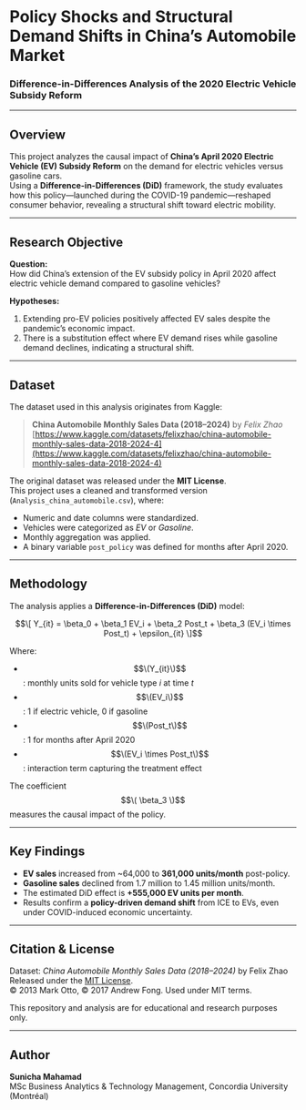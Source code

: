 # Policy Shocks and Structural Demand Shifts in China’s Automobile Market  
### Difference-in-Differences Analysis of the 2020 Electric Vehicle Subsidy Reform

---

## Overview
This project analyzes the causal impact of **China’s April 2020 Electric Vehicle (EV) Subsidy Reform** on the demand for electric vehicles versus gasoline cars.  
Using a **Difference-in-Differences (DiD)** framework, the study evaluates how this policy—launched during the COVID-19 pandemic—reshaped consumer behavior, revealing a structural shift toward electric mobility.

---

## Research Objective
**Question:**  
How did China’s extension of the EV subsidy policy in April 2020 affect electric vehicle demand compared to gasoline vehicles?

**Hypotheses:**  
1. Extending pro-EV policies positively affected EV sales despite the pandemic’s economic impact.  
2. There is a substitution effect where EV demand rises while gasoline demand declines, indicating a structural shift.

---

## Dataset
The dataset used in this analysis originates from Kaggle:

> **China Automobile Monthly Sales Data (2018–2024)** by *Felix Zhao*  
> [https://www.kaggle.com/datasets/felixzhao/china-automobile-monthly-sales-data-2018-2024-4](https://www.kaggle.com/datasets/felixzhao/china-automobile-monthly-sales-data-2018-2024-4)

The original dataset was released under the **MIT License**.  
This project uses a cleaned and transformed version (`Analysis_china_automobile.csv`), where:
- Numeric and date columns were standardized.  
- Vehicles were categorized as *EV* or *Gasoline*.  
- Monthly aggregation was applied.  
- A binary variable `post_policy` was defined for months after April 2020.

---

## Methodology
The analysis applies a **Difference-in-Differences (DiD)** model:

$$\[
Y_{it} = \beta_0 + \beta_1 EV_i + \beta_2 Post_t + \beta_3 (EV_i \times Post_t) + \epsilon_{it}
\]$$

Where:
- $$\(Y_{it}\)$$: monthly units sold for vehicle type *i* at time *t*  
- $$\(EV_i\)$$: 1 if electric vehicle, 0 if gasoline  
- $$\(Post_t\)$$: 1 for months after April 2020  
- $$\(EV_i \times Post_t\)$$: interaction term capturing the treatment effect  

The coefficient $$\( \beta_3 \)$$ measures the causal impact of the policy.

---

## Key Findings
- **EV sales** increased from ~64,000 to **361,000 units/month** post-policy.  
- **Gasoline sales** declined from 1.7 million to 1.45 million units/month.  
- The estimated DiD effect is **+555,000 EV units per month**.  
- Results confirm a **policy-driven demand shift** from ICE to EVs, even under COVID-induced economic uncertainty.

---

## Citation & License
Dataset: *China Automobile Monthly Sales Data (2018–2024)* by Felix Zhao  
Released under the [MIT License](https://opensource.org/licenses/MIT).  
© 2013 Mark Otto, © 2017 Andrew Fong. Used under MIT terms.  

This repository and analysis are for educational and research purposes only.

---

## Author
**Sunicha Mahamad**  
MSc Business Analytics & Technology Management, Concordia University (Montréal)
